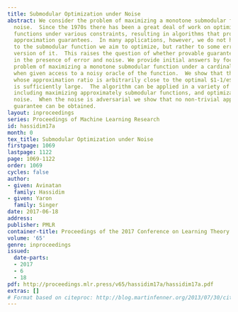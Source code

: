 ```yaml
---
title: Submodular Optimization under Noise
abstract: We consider the problem of maximizing a monotone submodular function under
  noise.  Since the 1970s there has been a great deal of work on optimization of submodular
  functions under various constraints, resulting in algorithms that provide desirable
  approximation guarantees.  In many applications, however, we do not have access
  to the submodular function we aim to optimize, but rather to some erroneous or noisy
  version of it.  This raises the question of whether provable guarantees are obtainable
  in the presence of error and noise. We provide initial answers by focusing on the
  problem of maximizing a monotone submodular function under a cardinality constraint
  when given access to a noisy oracle of the function.  We show that there is an algorithm
  whose approximation ratio is arbitrarily close to the optimal $1-1/e$ when the cardinality
  is sufficiently large.  The algorithm can be applied in a variety of related problems
  including maximizing approximately submodular functions, and optimization with correlated
  noise.  When the noise is adversarial we show that no non-trivial approximation
  guarantee can be obtained.
layout: inproceedings
series: Proceedings of Machine Learning Research
id: hassidim17a
month: 0
tex_title: Submodular Optimization under Noise
firstpage: 1069
lastpage: 1122
page: 1069-1122
order: 1069
cycles: false
author:
- given: Avinatan
  family: Hassidim
- given: Yaron
  family: Singer
date: 2017-06-18
address: 
publisher: PMLR
container-title: Proceedings of the 2017 Conference on Learning Theory
volume: '65'
genre: inproceedings
issued:
  date-parts:
  - 2017
  - 6
  - 18
pdf: http://proceedings.mlr.press/v65/hassidim17a/hassidim17a.pdf
extras: []
# Format based on citeproc: http://blog.martinfenner.org/2013/07/30/citeproc-yaml-for-bibliographies/
---
```

